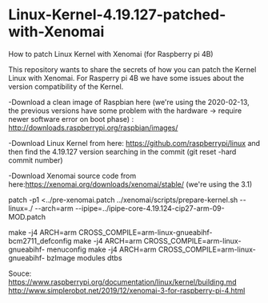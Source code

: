# Linux-Kernel-4.19.127-patched-with-Xenomai
How to patch Linux Kernel with Xenomai (for Raspberry pi 4B)

This repository wants to share the secrets of how you can patch the Kernel Linux with Xenomai. 
For Rasperry pi 4B we have some issues about the version compatibility of the Kernel. 

-Download a clean image of Raspbian here (we're using the 2020-02-13, the previous versions have some problem with the hardware -> require newer software error on boot phase) : http://downloads.raspberrypi.org/raspbian/images/

-Download Linux Kernel from here: https://github.com/raspberrypi/linux and then find the 4.19.127 version searching in the commit (git reset -hard commit number) 

-Download Xenomai source code from here:https://xenomai.org/downloads/xenomai/stable/ (we're using the 3.1)
 
  patch -p1 <../pre-xenomai.patch
../xenomai/scripts/prepare-kernel.sh --linux=./ --arch=arm --ipipe=../ipipe-core-4.19.124-cip27-arm-09-MOD.patch

make -j4 ARCH=arm CROSS_COMPILE=arm-linux-gnueabihf- bcm2711_defconfig 
make -j4 ARCH=arm CROSS_COMPILE=arm-linux-gnueabihf- menuconfig
make -j4 ARCH=arm CROSS_COMPILE=arm-linux-gnueabihf-  bzImage modules dtbs



Souce:
https://www.raspberrypi.org/documentation/linux/kernel/building.md
http://www.simplerobot.net/2019/12/xenomai-3-for-raspberry-pi-4.html
